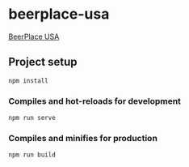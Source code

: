 # beerplace-usa

[BeerPlace USA](https://fahrradkrucken.github.io/beerplace-usa/#/info)

## Project setup
```
npm install
```

### Compiles and hot-reloads for development
```
npm run serve
```

### Compiles and minifies for production
```
npm run build
```